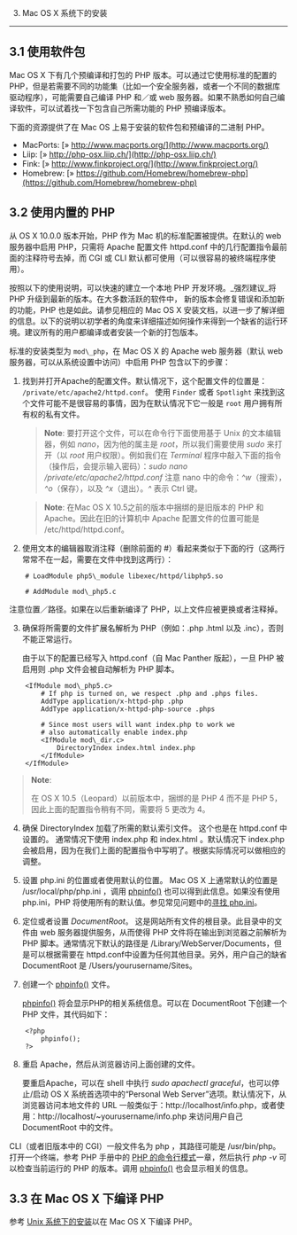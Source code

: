 3. Mac OS X 系统下的安装
***************

3.1 使用软件包
-----

Mac OS X 下有几个预编译和打包的 PHP 版本。可以通过它使用标准的配置的 PHP，但是若需要不同的功能集（比如一个安全服务器，或者一个不同的数据库驱动程序），可能需要自己编译 PHP 和／或 web 服务器。如果不熟悉如何自己编译软件，可以试着找一下包含自己所需功能的 PHP 预编译版本。

下面的资源提供了在 Mac OS 上易于安装的软件包和预编译的二进制 PHP。

*   MacPorts: [» http://www.macports.org/](http://www.macports.org/)
*   Liip: [» http://php-osx.liip.ch/](http://php-osx.liip.ch/)
*   Fink: [» http://www.finkproject.org/](http://www.finkproject.org/)
*   Homebrew: [» https://github.com/Homebrew/homebrew-php](https://github.com/Homebrew/homebrew-php)

3.2 使用内置的 PHP
---------

从 OS X 10.0.0 版本开始，PHP 作为 Mac 机的标准配置被提供。在默认的 web 服务器中启用 PHP，只需将 Apache 配置文件 httpd.conf 中的几行配置指令最前面的注释符号去掉，而 CGI 或 CLI 默认都可使用（可以很容易的被终端程序使用）。

按照以下的使用说明，可以快速的建立一个本地 PHP 开发环境。_强烈建议_将 PHP 升级到最新的版本。在大多数活跃的软件中， 新的版本会修复错误和添加新的功能，PHP 也是如此。请参见相应的 Mac OS X 安装文档，以进一步了解详细的信息。以下的说明以初学者的角度来详细描述如何操作来得到一个缺省的运行环境。建议所有的用户都编译或者安装一个新的打包版本。

标准的安装类型为 `mod\_php`，在 Mac OS X 的 Apache web 服务器（默认 web 服务器，可以从系统设置中访问）中启用 PHP 包含以下的步骤：

1.  找到并打开Apache的配置文件。默认情况下，这个配置文件的位置是： `/private/etc/apache2/httpd.conf`。 使用 `Finder` 或者 `Spotlight` 来找到这个文件可能不是很容易的事情，因为在默认情况下它一般是 `root` 用户拥有所有权的私有文件。
    
    > **Note**: 要打开这个文件，可以在命令行下面使用基于 Unix 的文本编辑器，例如 _nano_，因为他的属主是 _root_，所以我们需要使用 _sudo_ 来打开（以 _root_ 用户权限）。例如我们在 _Terminal_ 程序中敲入下面的指令（操作后，会提示输入密码）：_sudo nano /private/etc/apache2/httpd.conf_ 注意 nano 中的命令：_^w_（搜索），_^o_（保存），以及 _^x_（退出）。_^_ 表示 Ctrl 键。
    
    > **Note**: 在Mac OS X 10.5之前的版本中捆绑的是旧版本的 PHP 和 Apache。因此在旧的计算机中 Apache 配置文件的位置可能是 /etc/httpd/httpd.conf。
    
2.  使用文本的编辑器取消注释（删除前面的 #）看起来类似于下面的行（这两行常常不在一起，需要在文件中找到这两行）：

```    
    # LoadModule php5\_module libexec/httpd/libphp5.so
    
    # AddModule mod\_php5.c
```

注意位置／路径。如果在以后重新编译了 PHP，以上文件应被更换或者注释掉。
    
3.  确保将所需要的文件扩展名解析为 PHP（例如：.php .html 以及 .inc），否则不能正常运行。
    
    由于以下的配置已经写入 httpd.conf（自 Mac Panther 版起），一旦 PHP 被启用则 .php 文件会被自动解析为 PHP 脚本。
    
``` 
    <IfModule mod\_php5.c>
        # If php is turned on, we respect .php and .phps files.
        AddType application/x-httpd-php .php
        AddType application/x-httpd-php-source .phps
    
        # Since most users will want index.php to work we
        # also automatically enable index.php
        <IfModule mod\_dir.c>
            DirectoryIndex index.html index.php
        </IfModule>
    </IfModule>
```

> **Note**:
> 
> 在 OS X 10.5（Leopard）以前版本中，捆绑的是 PHP 4 而不是 PHP 5，因此上面的配置指令稍有不同，需要将 5 更改为 4。
    
4.  确保 DirectoryIndex 加载了所需的默认索引文件。 这个也是在 httpd.conf 中设置的。 通常情况下使用 index.php 和 index.html 。默认情况下 index.php 会被启用，因为在我们上面的配置指令中写明了。根据实际情况可以做相应的调整。
5.  设置 php.ini 的位置或者使用默认的位置。 Mac OS X 上通常默认的位置是 /usr/local/php/php.ini ，调用 [phpinfo()](function.phpinfo.html) 也可以得到此信息。如果没有使用 php.ini，PHP 将使用所有的默认值。参见常见问题中的[寻找 php.ini](faq.installation.html#faq.installation.phpini)。
6.  定位或者设置 _DocumentRoot_。 这是网站所有文件的根目录。此目录中的文件由 web 服务器提供服务，从而使得 PHP 文件将在输出到浏览器之前解析为 PHP 脚本。通常情况下默认的路径是 /Library/WebServer/Documents，但是可以根据需要在 httpd.conf中设置为任何其他目录。另外，用户自己的缺省 DocumentRoot 是 /Users/yourusername/Sites。
7.  创建一个 [phpinfo()](function.phpinfo.html) 文件。
    
    [phpinfo()](function.phpinfo.html) 将会显示PHP的相关系统信息。可以在 DocumentRoot 下创建一个 PHP 文件，其代码如下：
```
    <?php 
        phpinfo(); 
    ?>
```
    
8.  重启 Apache，然后从浏览器访问上面创建的文件。
    
    要重启Apache，可以在 shell 中执行 _sudo apachectl graceful_，也可以停止/启动 OS X 系统首选项中的“Personal Web Server”选项。默认情况下，从浏览器访问本地文件的 URL 一般类似于：http://localhost/info.php，或者使用：http://localhost/~yourusername/info.php 来访问用户自己 DocumentRoot 中的文件。
    

CLI（或者旧版本中的 CGI）一般文件名为 php ，其路径可能是 /usr/bin/php。打开一个终端，参考 PHP 手册中的 [PHP 的命令行模式](features.commandline.html)一章，然后执行 _php -v_ 可以检查当前运行的 PHP 的版本。调用 [phpinfo()](function.phpinfo.html) 也会显示相关的信息。

3.3 在 Mac OS X 下编译 PHP
------------------

参考 [Unix 系统下的安装](install.unix.html)以在 Mac OS X 下编译 PHP。

